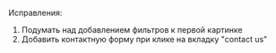 Исправления:

1) Подумать над добавлением фильтров к первой картинке
2) Добавить контактную форму при клике на вкладку "contact us"